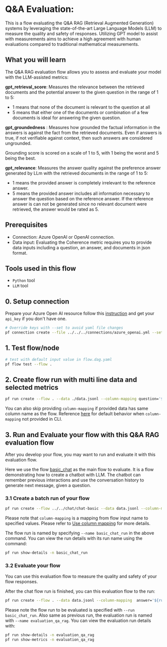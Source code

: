 # Q&A Evaluation:

This is a flow evaluating the Q&A RAG (Retrieval Augmented Generation) systems by leveraging the state-of-the-art Large Language Models (LLM) to measure the quality and safety of responses. Utilizing GPT model to assist with measurements aims to achieve a high agreement with human evaluations compared to traditional mathematical measurements.

## What you will learn

The Q&A RAG evaluation flow allows you to assess and evaluate your model with the LLM-assisted metrics:


__gpt_retrieval_score__: Measures the relevance between the retrieved documents and the potential answer to the given question in the range of 1 to 5:

* 1 means that none of the document is relevant to the question at all
* 5 means that either one of the documents or combination of a few documents is ideal for answering the given question.


__gpt_groundedness__ : Measures how grounded the factual information in the answers is against the fact from the retrieved documents. Even if answers is true, if not verifiable against context, then such answers are considered ungrounded.

Grounding score is scored on a scale of 1 to 5, with 1 being the worst and 5 being the best.

__gpt_relevance__: Measures the answer quality against the preference answer generated by LLm with the retrieved documents in the range of 1 to 5:

* 1 means the provided answer is completely irrelevant to the reference answer.
* 5 means the provided answer includes all information necessary to answer the question based on the reference answer. 
If the reference answer is can not be generated since no relevant document were retrieved, the answer would be rated as 5. 


## Prerequisites

- Connection: Azure OpenAI or OpenAI connection.
- Data input: Evaluating the Coherence metric requires you to provide data inputs including a question, an answer, and documents in json format. 

## Tools used in this flow
- `Python` tool
- `LLM` tool

## 0. Setup connection
Prepare your Azure Open AI resource follow this [instruction](https://learn.microsoft.com/en-us/azure/cognitive-services/openai/how-to/create-resource?pivots=web-portal) and get your `api_key` if you don't have one.

```bash
# Override keys with --set to avoid yaml file changes
pf connection create --file ../../../connections/azure_openai.yml --set api_key=<your_api_key> api_base=<your_api_base>
```

## 1. Test flow/node
```bash
# test with default input value in flow.dag.yaml
pf flow test --flow .
```

## 2. Create flow run with multi line data and selected metrics
```bash
pf run create --flow . --data ./data.jsonl --column-mapping question='${data.question}' answer='${data.answer}' documents='${data.documents}' metrics='gpt_groundedness' --stream
```
You can also skip providing `column-mapping` if provided data has same column name as the flow.
Reference [here](https://aka.ms/pf/column-mapping) for default behavior when `column-mapping` not provided in CLI.

## 3. Run and Evaluate your flow with this Q&A RAG evaluation flow
After you develop your flow, you may want to run and evaluate it with this evaluation flow. 

Here we use the flow [basic_chat](../../chat/chat-basic/) as the main flow to evaluate. It is a flow demonstrating how to create a chatbot with LLM. The chatbot can remember previous interactions and use the conversation history to generate next message, given a question. 
### 3.1 Create a batch run of your flow
```bash
pf run create --flow ../../chat/chat-basic --data data.jsonl --column-mapping question='${data.question}' --name basic_chat_run --stream 
```
Please note that `column-mapping` is a mapping from flow input name to specified values. Please refer to [Use column mapping](https://aka.ms/pf/column-mapping) for more details. 

The flow run is named by specifying `--name basic_chat_run` in the above command. You can view the run details with its run name using the command:
```bash
pf run show-details -n basic_chat_run
```

### 3.2 Evaluate your flow
You can use this evaluation flow to measure the quality and safety of your flow responses.

After the chat flow run is finished, you can this evaluation flow to the run:
```bash
pf run create --flow . --data data.jsonl --column-mapping  answer='${run.outputs.answer}' documents='{${data.documents}}' question='${data.question}' metrics='gpt_groundedness,gpt_relevance,gpt_retrieval_score' --run basic_chat_run --stream --name evaluation_qa_rag
```
Please note the flow run to be evaluated is specified with `--run basic_chat_run`. Also same as previous run, the evaluation run is named with `--name evaluation_qa_rag`.
You can view the evaluation run details with:
```bash
pf run show-details -n evaluation_qa_rag
pf run show-metrics -n evaluation_qa_rag
```